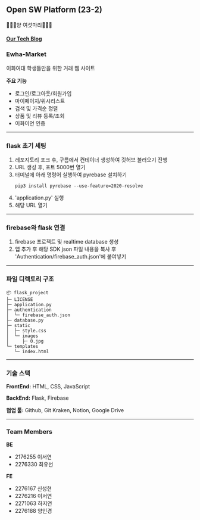 ## Open SW Platform (23-2) 
🐑🐑🐑양 여섯마리🐑🐑🐑
#### [Our Tech Blog](https://sudden-suede-4ad.notion.site/Ewha-Market-cc137c52d11e4f068e7fc7c451419745?pvs=4)

### Ewha-Market
이화여대 학생들만을 위한 거래 웹 사이트

**주요 기능**
- 로그인/로그아웃/회원가입
- 마이페이지/위시리스트
- 검색 및 가격순 정렬
- 상품 및 리뷰 등록/조회
- 이화이언 인증 
------

### flask 초기 세팅 
1. 레포지토리 포크 후, 구름에서 컨테이너 생성하여 깃허브 불러오기 진행
2. URL 생성 후, 포트 5000번 열기
3. 터미널에 아래 명령어 실행하여 pyrebase 설치하기 
    ```
   pip3 install pyrebase --use-feature=2020-resolve
4. 'application.py' 실행
5. 해당 URL 열기
   
-----
### firebase와 flask 연결 
1. firebase 프로젝트 및 realtime database 생성
2. 앱  추가 후 해당 SDK json 파일 내용을 복사 후 'Authentication/firebase_auth.json'에 붙여넣기 
-----

### 파일 디렉토리 구조 
```
📦 flask_project
├─ LICENSE
├─ application.py
├─ authentication
│  └─ firebase_auth.json
├─ database.py
├─ static
│  ├─ style.css
│  └─ images
│     ├─ 0.jpg
└─ templates
   └─ index.html
```

----

### 기술 스택

**FrontEnd:** HTML, CSS, JavaScript

**BackEnd:** Flask, Firebase 

**협업 툴:** Github, Git Kraken, Notion, Google Drive

---
### Team Members
**BE**

* 2176255 이서연
* 2276330 최유선
  
**FE**

* 2276167 신성현
* 2276216 이서연
* 2271063 하지연
* 2276188 양인경

